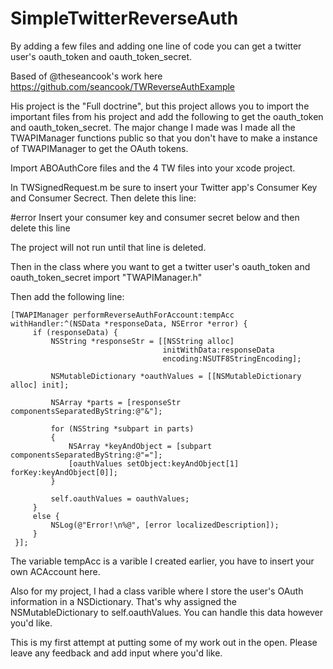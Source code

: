 SimpleTwitterReverseAuth
========================

By adding a few files and adding one line of code you can get a twitter user's oauth_token and oauth_token_secret.

Based of @theseancook's work  here https://github.com/seancook/TWReverseAuthExample

His project is the "Full doctrine", but this project allows you to import the important files from his project and add the following to get the oauth_token and oauth_token_secret. The major change I made was I made all the TWAPIManager functions public so that you don't have to make a instance of TWAPIManager to get the OAuth tokens. 

Import ABOAuthCore files and the 4 TW files into your xcode project.

In TWSignedRequest.m be sure to insert your Twitter app's Consumer Key and Consumer Secrect. Then delete this line:

#error Insert your consumer key and consumer secret below and then delete this line

The project will not run until that line is deleted.

Then in the class where you want to get a twitter user's oauth_token and oauth_token_secret import "TWAPIManager.h"

Then add the following line:

    [TWAPIManager performReverseAuthForAccount:tempAcc withHandler:^(NSData *responseData, NSError *error) {
         if (responseData) {
             NSString *responseStr = [[NSString alloc]
                                      initWithData:responseData
                                      encoding:NSUTF8StringEncoding];
             
             NSMutableDictionary *oauthValues = [[NSMutableDictionary alloc] init];
             
             NSArray *parts = [responseStr componentsSeparatedByString:@"&"];
             
             for (NSString *subpart in parts)
             {
                 NSArray *keyAndObject = [subpart componentsSeparatedByString:@"="];
                 [oauthValues setObject:keyAndObject[1] forKey:keyAndObject[0]];
             }
             
             self.oauthValues = oauthValues;
         }
         else {
             NSLog(@"Error!\n%@", [error localizedDescription]);
         }
     }];

The variable tempAcc is a varible I created earlier, you have to insert your own ACAccount here.

Also for my project, I had a class varible where I store the user's OAuth information in a NSDictionary. That's why assigned the NSMutableDictionary to self.oauthValues. You can handle this data however you'd like.

This is my first attempt at putting some of my work out in the open. Please leave any feedback and add input where you'd like.
